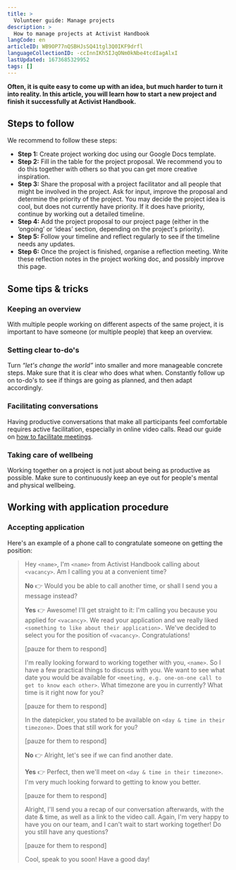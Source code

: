 ```yaml
---
title: >
  Volunteer guide: Manage projects
description: >
  How to manage projects at Activist Handbook
langCode: en
articleID: WB9OP77nQSBHJsSQ41tgl3Q0IKF9drfl
languageCollectionID: -ccInnIKh5IJqONm0kNbe4tcdIagAlxI
lastUpdated: 1673685329952
tags: []
---
```


**Often, it is quite easy to come up with an idea, but much harder to turn it into reality. In this article, you will learn how to start a new project and finish it successfully at Activist Handbook.**

## Steps to follow

We recommend to follow these steps:

- **Step 1:** Create project working doc using our Google Docs template.
- **Step 2:** Fill in the table for the project proposal. We recommend you to do this together with others so that you can get more creative inspiration.
- **Step 3:** Share the proposal with a project facilitator and all people that might be involved in the project. Ask for input, improve the proposal and determine the priority of the project. You may decide the project idea is cool, but does not currently have priority. If it does have priority, continue by working out a detailed timeline.
- **Step 4:** Add the project proposal to our project page (either in the ‘ongoing’ or ‘ideas’ section, depending on the project's priority).
- **Step 5:** Follow your timeline and reflect regularly to see if the timeline needs any updates.
- **Step 6:** Once the project is finished, organise a reflection meeting. Write these reflection notes in the project working doc, and possibly improve this page.

## Some tips & tricks

### Keeping an overview

With multiple people working on different aspects of the same project, it is important to have someone (or multiple people) that keep an overview.

### **Setting clear to-do's**

Turn _“let's change the world”_ into smaller and more manageable concrete steps. Make sure that it is clear who does what when. Constantly follow up on to-do's to see if things are going as planned, and then adapt accordingly.

### **Facilitating conversations**

Having productive conversations that make all participants feel comfortable requires active facilitation, especially in online video calls. Read our guide on [how to facilitate meetings](/support/core/facilitate-meetings).

### Taking care of wellbeing

Working together on a project is not just about being as productive as possible. Make sure to continuously keep an eye out for people's mental and physical wellbeing.

## Working with application procedure

### Accepting application

Here's an example of a phone call to congratulate someone on getting the position:

> Hey `<name>`, I'm `<name>` from Activist Handbook calling about `<vacancy>`. Am I calling you at a convenient time?
>
> **No** 👉 Would you be able to call another time, or shall I send you a message instead?
>
> **Yes** 👉 Awesome! I'll get straight to it: I'm calling you because you applied for `<vacancy>`. We read your application and we really liked `<something to like about their application>.` We've decided to select you for the position of `<vacancy>`. Congratulations!
>
> \[pauze for them to respond\]
>
> I'm really looking forward to working together with you, `<name>`. So I have a few practical things to discuss with you. We want to see what date you would be available for `<meeting, e.g. one-on-one call to get to know each other>`. What timezone are you in currently? What time is it right now for you?
>
> \[pauze for them to respond\]
>
> In the datepicker, you stated to be available on `<day & time in their timezone>`. Does that still work for you?
>
> \[pauze for them to respond\]
>
> **No** 👉 Alright, let's see if we can find another date.
>
> **Yes** 👉 Perfect, then we'll meet on `<day & time in their timezone>`. I'm very much looking forward to getting to know you better.
>
> \[pauze for them to respond\]
>
> Alright, I'll send you a recap of our conversation afterwards, with the date & time, as well as a link to the video call. Again, I'm very happy to have you on our team, and I can't wait to start working together! Do you still have any questions?
>
> \[pauze for them to respond\]
>
> Cool, speak to you soon! Have a good day!
